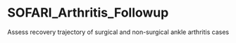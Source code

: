 # SOFARI_Arthritis_Followup
Assess recovery trajectory of surgical and non-surgical ankle arthritis cases
